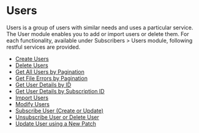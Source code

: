                           


Users
=====

Users is a group of users with similar needs and uses a particular service. The User module enables you to add or import users or delete them. For each functionality, available under Subscribers > Users module, following restful services are provided.

*   [Create Users](Create_AudienceMemebrs.md)
*   [Delete Users](Delete_AudienceMemebrs.md)
*   [Get All Users by Pagination](Get_AudienceMemebrs_By_pagination.md)
*   [Get File Errors by Pagination](Get_File_Errors_By_Pagination.md)
*   [Get User Details by ID](Get_AudienceMemebrs_details.md)
*   [Get User Details by Subscription ID](GET_Audicence_member_details_by_Subscription_ID.md)
*   [Import Users](../REST_API_User/Import_User.md)
*   [Modify Users](Modify_AudienceMemebrs.md)
*   [Subscribe User (Create or Update)](Subscribe_Audience_Members__Create_or_Update_.md)
*   [Unsubscribe User or Delete User](UnSubscribe_Audience_Members_or_Delete_Audience_Member.md)
*   [Update User using a New Patch](../REST_API_User/Update_User_API_using_a_New_Patch.md)
